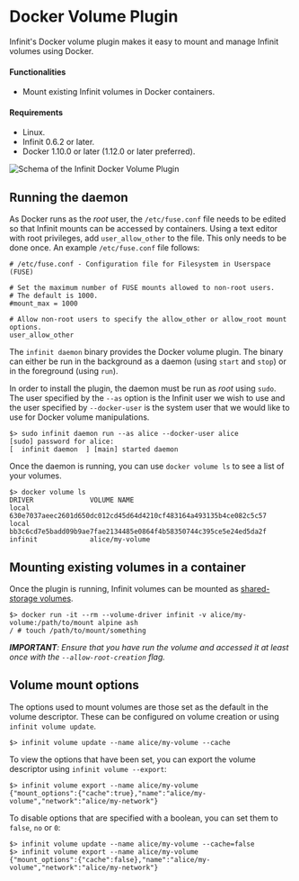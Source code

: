 Docker Volume Plugin
====================

Infinit's Docker volume plugin makes it easy to mount and manage Infinit volumes using Docker.

#### Functionalities

- Mount existing Infinit volumes in Docker containers.

#### Requirements

- Linux.
- Infinit 0.6.2 or later.
- Docker 1.10.0 or later (1.12.0 or later preferred).

<img src="${url('images/schema-docker-volume-plugin.png')}" alt="Schema of the Infinit Docker Volume Plugin">

Running the daemon
------------------

As Docker runs as the *root* user, the `/etc/fuse.conf` file needs to be edited so that Infinit mounts can be accessed by containers. Using a text editor with root privileges, add `user_allow_other` to the file. This only needs to be done once. An example `/etc/fuse.conf` file follows:

```
# /etc/fuse.conf - Configuration file for Filesystem in Userspace (FUSE)

# Set the maximum number of FUSE mounts allowed to non-root users.
# The default is 1000.
#mount_max = 1000

# Allow non-root users to specify the allow_other or allow_root mount options.
user_allow_other

```

The `infinit daemon` binary provides the Docker volume plugin. The binary can either be run in the background as a daemon (using `start` and `stop`) or in the foreground (using `run`).

In order to install the plugin, the daemon must be run as _root_ using `sudo`. The user specified by the `--as` option is the Infinit user we wish to use and the user specified by `--docker-user` is the system user that we would like to use for Docker volume manipulations.

```
$> sudo infinit daemon run --as alice --docker-user alice
[sudo] password for alice:
[  infinit daemon  ] [main] started daemon
```

Once the daemon is running, you can use `docker volume ls` to see a list of your volumes.

```
$> docker volume ls
DRIVER              VOLUME NAME
local               630e7037aeec2601d650dc012cd45d64d4210cf483164a493135b4ce082c5c57
local               bb3c6cd7e5badd09b9ae7fae2134485e0864f4b58350744c395ce5e24ed5da2f
infinit             alice/my-volume

```

Mounting existing volumes in a container
----------------------------------------

Once the plugin is running, Infinit volumes can be mounted as [shared-storage volumes](https://docs.docker.com/engine/tutorials/dockervolumes#mount-a-shared-storage-volume-as-a-data-volume).

```
$> docker run -it --rm --volume-driver infinit -v alice/my-volume:/path/to/mount alpine ash
/ # touch /path/to/mount/something

```

_**IMPORTANT**: Ensure that you have run the volume and accessed it at least once with the `--allow-root-creation` flag._

Volume mount options
--------------------

The options used to mount volumes are those set as the default in the volume descriptor. These can be configured on volume creation or using `infinit volume update`.

```
$> infinit volume update --name alice/my-volume --cache
```

To view the options that have been set, you can export the volume descriptor using `infinit volume --export`:

```
$> infinit volume export --name alice/my-volume
{"mount_options":{"cache":true},"name":"alice/my-volume","network":"alice/my-network"}
```

To disable options that are specified with a boolean, you can set them to `false`, `no` or `0`:

```
$> infinit volume update --name alice/my-volume --cache=false
$> infinit volume export --name alice/my-volume
{"mount_options":{"cache":false},"name":"alice/my-volume","network":"alice/my-network"}
```
